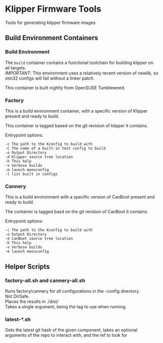 # Klipper Firmware Tools
Tools for generating klipper firmware images

## Build Environment Containers

### Build Environment
The `build` container contains a funcitonal toolchain for building klipper on all targets.  
*IMPORTANT*: This environment uses a relatively recent version of newlib, so stm32 configs will fail without a linker patch.

This container is built nightly from OpenSUSE Tumbleweed.

### Factory
This is a build environment container, with a specific version of Klipper present and ready to build.

This container is tagged based on the git revision of klipper it contains.

Entrypoint options:
```
-c The path to the Kconfig to build with
-C The name of a built-in test config to build
-o Output Directory
-d Klipper source tree location
-h This help
-v Verbose builds
-m launch menuconfig
-l list built in configs
```

### Cannery
This is a build environment with a specific version of CanBoot present and ready to build.

The container is tagged basd on the git revision of CanBoot it contains.

Entrypoint options:
```
-c The path to the Kconfig to build with
-o Output Directory
-d CanBoot source tree location
-h This help
-v Verbose builds
-m launch menuconfig
```

## Helper Scripts

### factory-all.sh and cannery-all.sh

Runs factory/cannery for all configurations in the -config directory.  
Not DirSafe.  
Places the results in ./dist/  
Takes a single argument, being the tag to use when running

### latest-\*.sh

Gets the latest git hash of the given component, takes an optional arguments of the repo to interact with, and the ref to look for
